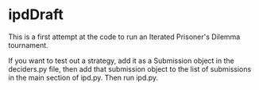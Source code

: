 # ipdDraft

This is a first attempt at the code to run an Iterated Prisoner's Dilemma tournament.

If you want to test out a strategy, add it as a Submission object in the deciders.py file, then add that submission object to the list of submissions in the main section of ipd.py.  Then run ipd.py.
